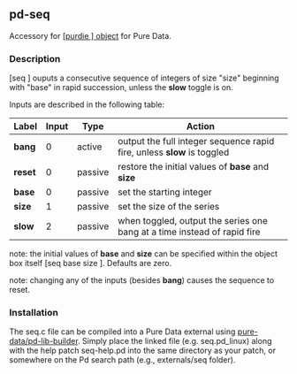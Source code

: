 ## pd-seq
Accessory for [[purdie ] object](https://github.com/metamystical/pd-purdie) for Pure Data.

### Description

[seq ] ouputs a consecutive sequence of integers of size "size" beginning with "base" in rapid succession, unless the **slow** toggle is on. 

Inputs are described in the following table:

| Label    | Input | Type    | Action                                                                                                                                 |
|----------|---------|---------|----------------------------------------------------------------------------------------------------------------------------------------|
| **bang**     | 0       | active   | output the full integer sequence rapid fire, unless **slow** is toggled |
| **reset**    | 0       | passive  | restore the initial values of **base** and **size** |
| **base**     | 0       | passive  | set the starting integer |
| **size**     | 1       | passive  | set the size of the series |
| **slow**     | 2       | passive  | when toggled, output the series one bang at a time instead of rapid fire |

note: the initial values of **base** and **size** can be specified within the object box itself [seq base size ]. Defaults are zero.

note: changing any of the inputs (besides **bang**) causes the sequence to reset.

### Installation

The seq.c file can be compiled into a Pure Data external using [pure-data/pd-lib-builder](https://github.com/pure-data/pd-lib-builder). Simply place the linked file (e.g. seq.pd_linux) along with the help patch seq-help.pd into the same directory as your patch, or somewhere on the Pd search path (e.g., externals/seq folder).

